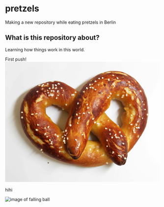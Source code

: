 # pretzels
Making a new repository while eating pretzels in Berlin

## What is this repository about?
Learning how things work in this world.

First push!
![image of pretzel](images/softpretzel.jpg)

hihi


![image of falling ball](images/falling_ball.jpg)
